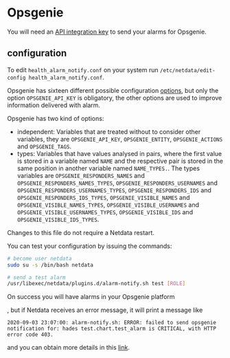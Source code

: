 <!--
---
title: "Opsgenie"
custom_edit_url: https://github.com/netdata/netdata/edit/master/health/notifications/opsgenie/README.md
---
-->

# Opsgenie

You will need an [API integration key](https://docs.opsgenie.com/docs/api-integration) to send your alarms for Opsgenie.

## configuration

To edit `health_alarm_notify.conf` on your system run `/etc/netdata/edit-config health_alarm_notify.conf`.

Opsgenie has sixteen different possible configuration [options](https://docs.opsgenie.com/docs/alert-api), but only the
option `OPSGENIE_API_KEY` is obligatory, the other options are used to improve information delivered with alarm.

Opsgenie has two kind of options:

-   independent: Variables that are treated without to consider other variables, they are `OPSGENIE_API_KEY`,
 `OPSGENIE_ENTITY`, `OPSGENIE_ACTIONS` and `OPSGENIE_TAGS`.
-   types: Variables that have values analysed in pairs, where the first value is stored in a variable named `NAME` and
the respective pair is stored in the same position in another variable named `NAME_TYPES.`. The types variables are
`OPSGENIE_RESPONDERS_NAMES` and `OPSGENIE_RESPONDERS_NAMES_TYPES`, `OPSGENIE_RESPONDERS_USERNAMES` and
`OPSGENIE_RESPONDERS_USERNAMES_TYPES`, `OPSGENIE_RESPONDERS_IDS` and `OPSGENIE_RESPONDERS_IDS_TYPES`, 
`OPSGENIE_VISIBLE_NAMES` and `OPSGENIE_VISIBLE_NAMES_TYPES`, `OPSGENIE_VISIBLE_USERNAMES` and
`OPSGENIE_VISIBLE_USERNAMES_TYPES`, `OPSGENIE_VISIBLE_IDS` and `OPSGENIE_VISIBLE_IDS_TYPES`.

Changes to this file do not require a Netdata restart.

You can test your configuration by issuing the commands:

```sh
# become user netdata
sudo su -s /bin/bash netdata

# send a test alarm
/usr/libexec/netdata/plugins.d/alarm-notify.sh test [ROLE]
```

On success you will have alarms in your Opsgenie platform


, but if Netdata receives an error message, it will print a message like 

```
2020-09-03 23:07:00: alarm-notify.sh: ERROR: failed to send opsgenie notification for: hades test.chart.test_alarm is CRITICAL, with HTTP error code 403.
```

and you can obtain more details in this [link](https://docs.opsgenie.com/docs/response).